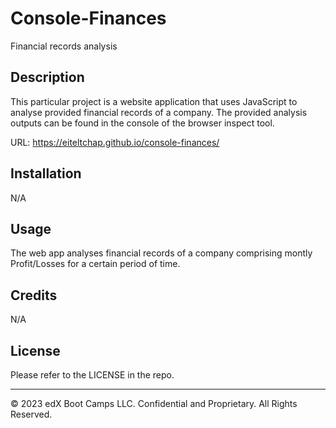 # Console-Finances
Financial records analysis

## Description 

This particular project is a website application that uses JavaScript to analyse provided financial records of a company. The provided analysis outputs can be found in the console of the browser inspect tool.

URL: https://eiteltchap.github.io/console-finances/

## Installation

N/A


## Usage 

The web app analyses financial records of a company comprising montly Profit/Losses for a certain period of time. 

## Credits

N/A


## License

Please refer to the LICENSE in the repo.


---
© 2023 edX Boot Camps LLC. Confidential and Proprietary. All Rights Reserved.